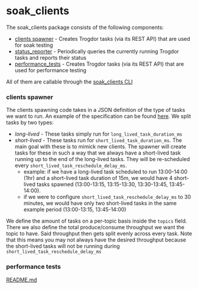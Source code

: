 # soak_clients

The soak_clients package consists of the following components:
* [clients spawner](./soak_clients/main.go) - Creates Trogdor tasks (via its REST API) that are used for soak testing
* [status_reporter](./soak_clients/status_reporter.go) - Periodically queries the currently running Trogdor tasks and reports their status
* [performance_tests](./performance/main.go) - Creates Trogdor tasks (via its REST API) that are used for performance testing

All of them are callable through the [soak_clients CLI](./main.go) 

### clients spawner
The clients spawning code takes in a JSON definition of the type of tasks we want to run. An example of the specification can be found [here](./soak_clients/config/baseline.json).
We split tasks by two types:
* _long-lived_ - These tasks simply run for `long_lived_task_duration_ms`
* _short-lived_ - These tasks run for `short_lived_task_duration_ms`. The main goal with these is to mimick new clients. The spawner will create tasks for these in such a way that we always have a short-lived task running up to the end of the long-lived tasks. They will be re-scheduled every `short_lived_task_reschedule_delay_ms`.
  * example: if we have a long-lived task scheduled to run 13:00-14:00 (1hr) and a short-lived task duration of 15m, we would have 4 short-lived tasks spawned (13:00-13:15, 13:15-13:30, 13:30-13:45, 13:45-14:00).
  * if we were to configure `short_lived_task_reschedule_delay_ms` to 30 minutes, we would have only two short-lived tasks in the same example period (13:00-13:15, 13:45-14:00)  

We define the amount of tasks on a per-topic basis inside the `topics` field. There we also define the total produce/consume throughput we want the topic to have. Said throughput then gets split evenly across every task. Note that this means you may not always have the desired throughput because the short-lived tasks will not be running during `short_lived_task_reschedule_delay_ms`

### performance tests
[README.md](./performance/README.md)
